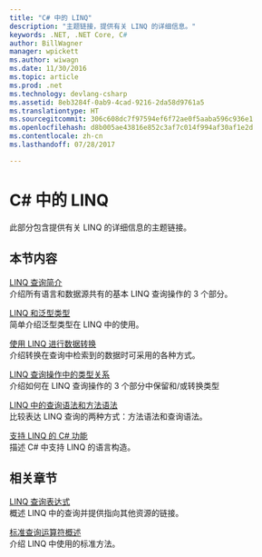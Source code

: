 ```yaml
---
title: "C# 中的 LINQ"
description: "主题链接，提供有关 LINQ 的详细信息。"
keywords: .NET, .NET Core, C#
author: BillWagner
manager: wpickett
ms.author: wiwagn
ms.date: 11/30/2016
ms.topic: article
ms.prod: .net
ms.technology: devlang-csharp
ms.assetid: 8eb3284f-0ab9-4cad-9216-2da58d9761a5
ms.translationtype: HT
ms.sourcegitcommit: 306c608dc7f97594ef6f72ae0f5aaba596c936e1
ms.openlocfilehash: d8b005ae43816e852c3af7c014f994af30af1e2d
ms.contentlocale: zh-cn
ms.lasthandoff: 07/28/2017

---
```

# <a name="linq-in-c"></a>C# 中的 LINQ
此部分包含提供有关 LINQ 的详细信息的主题链接。  
  
## <a name="in-this-section"></a>本节内容  
 [LINQ 查询简介](../programming-guide/concepts/linq/introduction-to-linq-queries.md)  
 介绍所有语言和数据源共有的基本 LINQ 查询操作的 3 个部分。  
  
 [LINQ 和泛型类型](../programming-guide/concepts/linq/linq-and-generic-types.md)  
 简单介绍泛型类型在 LINQ 中的使用。  
  
 [使用 LINQ 进行数据转换](../programming-guide/concepts/linq/data-transformations-with-linq.md)  
 介绍转换在查询中检索到的数据时可采用的各种方式。  
  
 [LINQ 查询操作中的类型关系](../programming-guide/concepts/linq/type-relationships-in-linq-query-operations.md)  
 介绍如何在 LINQ 查询操作的 3 个部分中保留和/或转换类型  
  
 [LINQ 中的查询语法和方法语法](../programming-guide/concepts/linq/query-syntax-and-method-syntax-in-linq.md)  
 比较表达 LINQ 查询的两种方式：方法语法和查询语法。  
  
 [支持 LINQ 的 C# 功能](../programming-guide/concepts/linq/features-that-support-linq.md)  
 描述 C# 中支持 LINQ 的语言构造。  
   
## <a name="related-sections"></a>相关章节  
 [LINQ 查询表达式](../programming-guide/linq-query-expressions/index.md)  
 概述 LINQ 中的查询并提供指向其他资源的链接。  
  
 [标准查询运算符概述](../programming-guide/concepts/linq/standard-query-operators-overview.md)  
 介绍 LINQ 中使用的标准方法。  
  

